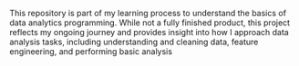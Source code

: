 This repository is part of my learning process to understand the basics of data analytics programming. While not a fully finished product, this project reflects my ongoing journey and provides insight into how I approach data analysis tasks, including understanding and cleaning data, feature engineering, and performing basic analysis
